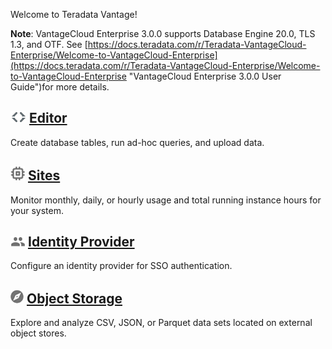 Welcome to Teradata Vantage!

**Note**: VantageCloud Enterprise 3.0.0 supports Database Engine 20.0, TLS 1.3, and OTF. See [https://docs.teradata.com/r/Teradata-VantageCloud-Enterprise/Welcome-to-VantageCloud-Enterprise](https://docs.teradata.com/r/Teradata-VantageCloud-Enterprise/Welcome-to-VantageCloud-Enterprise "VantageCloud Enterprise 3.0.0 User Guide")for more details.

## ![Editor](../Images/editor-icn-overview.png) [Editor](../Editor/Editor-Overview-GS.md)

Create database tables, run ad-hoc queries, and upload data.
    
## ![Sites](../Images/cov-icon-sites.png) [Sites](../Sites/Sites-Overview-GS.md)

Monitor monthly, daily, or hourly usage and total running instance hours for your system.
  
## ![Identity Provider](../Images/cov-icon-identity.png) [Identity Provider](../IdentityProviders/Identity-Providers-Configure.md)

Configure an identity provider for SSO authentication.

## ![Object Storage](../Images/object-icn-storage.png) [Object Storage](../ObjectStorage/Object-Storage-Overview-GS.md)

Explore and analyze CSV, JSON, or Parquet data sets located on external object stores.